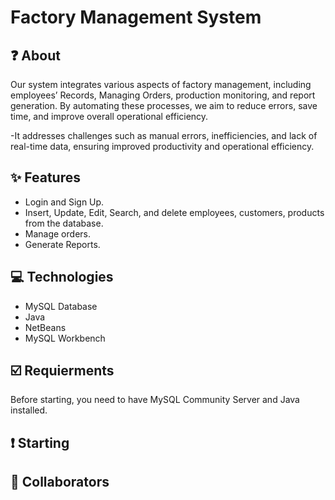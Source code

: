 # Factory Management System


## :question: About
Our system integrates various aspects of factory management, including employees’ Records, Managing Orders, production monitoring, and report generation. By automating these processes, we aim to reduce errors, save time, and improve overall operational efficiency.

-It addresses challenges such as manual errors, inefficiencies, and lack of real-time data, ensuring improved productivity and operational efficiency.

## :sparkles: Features
- Login and Sign Up.
- Insert, Update, Edit, Search, and delete employees, customers, products from the database.
- Manage orders.
- Generate Reports.

## :computer: Technologies
- MySQL Database
- Java
- NetBeans
- MySQL Workbench

## :ballot_box_with_check: Requierments
Before starting, you need to have MySQL Community Server and Java installed.

## :heavy_exclamation_mark: Starting

## :busts_in_silhouette: Collaborators


